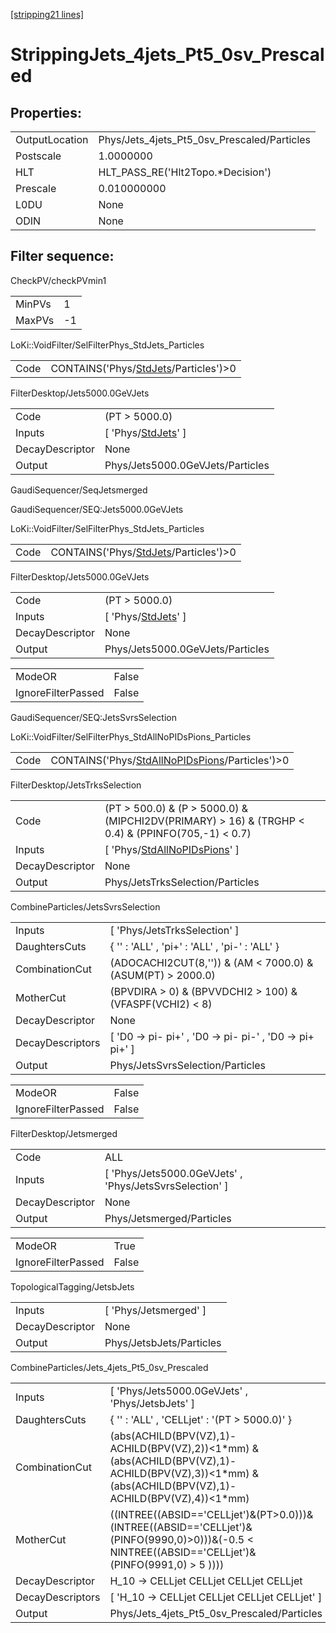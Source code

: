 [[stripping21 lines]](./stripping21-index)

# StrippingJets_4jets_Pt5_0sv_Prescaled

## Properties:

|                |                                             |
|----------------|---------------------------------------------|
| OutputLocation | Phys/Jets_4jets_Pt5_0sv_Prescaled/Particles |
| Postscale      | 1.0000000                                   |
| HLT            | HLT_PASS_RE('Hlt2Topo.\*Decision')          |
| Prescale       | 0.010000000                                 |
| L0DU           | None                                        |
| ODIN           | None                                        |

## Filter sequence:

CheckPV/checkPVmin1

|        |     |
|--------|-----|
| MinPVs | 1   |
| MaxPVs | -1  |

LoKi::VoidFilter/SelFilterPhys_StdJets_Particles

|      |                                                                                |
|------|--------------------------------------------------------------------------------|
| Code | CONTAINS('Phys/[StdJets](./stripping21-commonparticles-stdjets)/Particles')\>0 |

FilterDesktop/Jets5000.0GeVJets

|                 |                                                               |
|-----------------|---------------------------------------------------------------|
| Code            | (PT \> 5000.0)                                                |
| Inputs          | [ 'Phys/[StdJets](./stripping21-commonparticles-stdjets)' ] |
| DecayDescriptor | None                                                          |
| Output          | Phys/Jets5000.0GeVJets/Particles                              |

GaudiSequencer/SeqJetsmerged

GaudiSequencer/SEQ:Jets5000.0GeVJets

LoKi::VoidFilter/SelFilterPhys_StdJets_Particles

|      |                                                                                |
|------|--------------------------------------------------------------------------------|
| Code | CONTAINS('Phys/[StdJets](./stripping21-commonparticles-stdjets)/Particles')\>0 |

FilterDesktop/Jets5000.0GeVJets

|                 |                                                               |
|-----------------|---------------------------------------------------------------|
| Code            | (PT \> 5000.0)                                                |
| Inputs          | [ 'Phys/[StdJets](./stripping21-commonparticles-stdjets)' ] |
| DecayDescriptor | None                                                          |
| Output          | Phys/Jets5000.0GeVJets/Particles                              |

|                    |       |
|--------------------|-------|
| ModeOR             | False |
| IgnoreFilterPassed | False |

GaudiSequencer/SEQ:JetsSvrsSelection

LoKi::VoidFilter/SelFilterPhys_StdAllNoPIDsPions_Particles

|      |                                                                                                    |
|------|----------------------------------------------------------------------------------------------------|
| Code | CONTAINS('Phys/[StdAllNoPIDsPions](./stripping21-commonparticles-stdallnopidspions)/Particles')\>0 |

FilterDesktop/JetsTrksSelection

|                 |                                                                                                       |
|-----------------|-------------------------------------------------------------------------------------------------------|
| Code            | (PT \> 500.0) & (P \> 5000.0) & (MIPCHI2DV(PRIMARY) \> 16) & (TRGHP \< 0.4) & (PPINFO(705,-1) \< 0.7) |
| Inputs          | [ 'Phys/[StdAllNoPIDsPions](./stripping21-commonparticles-stdallnopidspions)' ]                     |
| DecayDescriptor | None                                                                                                  |
| Output          | Phys/JetsTrksSelection/Particles                                                                      |

CombineParticles/JetsSvrsSelection

|                  |                                                              |
|------------------|--------------------------------------------------------------|
| Inputs           | [ 'Phys/JetsTrksSelection' ]                               |
| DaughtersCuts    | { '' : 'ALL' , 'pi+' : 'ALL' , 'pi-' : 'ALL' }               |
| CombinationCut   | (ADOCACHI2CUT(8,'')) & (AM \< 7000.0) & (ASUM(PT) \> 2000.0) |
| MotherCut        | (BPVDIRA \> 0) & (BPVVDCHI2 \> 100) & (VFASPF(VCHI2) \< 8)   |
| DecayDescriptor  | None                                                         |
| DecayDescriptors | [ 'D0 -\> pi- pi+' , 'D0 -\> pi- pi-' , 'D0 -\> pi+ pi+' ] |
| Output           | Phys/JetsSvrsSelection/Particles                             |

|                    |       |
|--------------------|-------|
| ModeOR             | False |
| IgnoreFilterPassed | False |

FilterDesktop/Jetsmerged

|                 |                                                           |
|-----------------|-----------------------------------------------------------|
| Code            | ALL                                                       |
| Inputs          | [ 'Phys/Jets5000.0GeVJets' , 'Phys/JetsSvrsSelection' ] |
| DecayDescriptor | None                                                      |
| Output          | Phys/Jetsmerged/Particles                                 |

|                    |       |
|--------------------|-------|
| ModeOR             | True  |
| IgnoreFilterPassed | False |

TopologicalTagging/JetsbJets

|                 |                          |
|-----------------|--------------------------|
| Inputs          | [ 'Phys/Jetsmerged' ]  |
| DecayDescriptor | None                     |
| Output          | Phys/JetsbJets/Particles |

CombineParticles/Jets_4jets_Pt5_0sv_Prescaled

|                  |                                                                                                                                                           |
|------------------|-----------------------------------------------------------------------------------------------------------------------------------------------------------|
| Inputs           | [ 'Phys/Jets5000.0GeVJets' , 'Phys/JetsbJets' ]                                                                                                         |
| DaughtersCuts    | { '' : 'ALL' , 'CELLjet' : '(PT \> 5000.0)' }                                                                                                             |
| CombinationCut   | (abs(ACHILD(BPV(VZ),1)-ACHILD(BPV(VZ),2))\<1\*mm) & (abs(ACHILD(BPV(VZ),1)-ACHILD(BPV(VZ),3))\<1\*mm) & (abs(ACHILD(BPV(VZ),1)-ACHILD(BPV(VZ),4))\<1\*mm) |
| MotherCut        | ((INTREE((ABSID=='CELLjet')&(PT\>0.0)))&(INTREE((ABSID=='CELLjet')&(PINFO(9990,0)\>0)))&(-0.5 \< NINTREE((ABSID=='CELLjet')&(PINFO(9991,0) \> 5 ))))      |
| DecayDescriptor  | H_10 -\> CELLjet CELLjet CELLjet CELLjet                                                                                                                  |
| DecayDescriptors | [ 'H_10 -\> CELLjet CELLjet CELLjet CELLjet' ]                                                                                                          |
| Output           | Phys/Jets_4jets_Pt5_0sv_Prescaled/Particles                                                                                                               |
